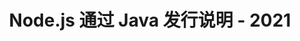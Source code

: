 ﻿---
title: Node.js 通过 Java 发行说明 - 2021
type: docs
weight: 9
url: /zh/java/node-js-via-java-release-notes-2021/
---

